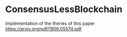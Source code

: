# ConsensusLessBlockchain
Implementation of the theries of this paper https://arxiv.org/pdf/1906.05574.pdf
